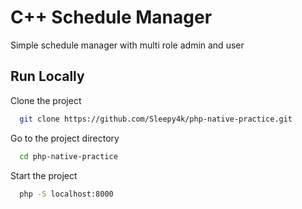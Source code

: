 # C++ Schedule Manager

Simple schedule manager with multi role admin and user

## Run Locally  

Clone the project  

~~~bash  
  git clone https://github.com/Sleepy4k/php-native-practice.git
~~~

Go to the project directory  

~~~bash  
  cd php-native-practice
~~~

Start the project

~~~bash  
  php -S localhost:8000
~~~
